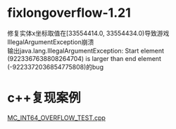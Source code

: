 # fixlongoverflow-1.21
修复实体x坐标取值在[33554414.0, 33554434.0)导致游戏IllegalArgumentException崩溃</br>
输出java.lang.IllegalArgumentException: Start element (9223367638808264704) is larger than end element (-9223372036854775808)的bug
# c++复现案例
[MC_INT64_OVERFLOW_TEST.cpp](MC_INT64_OVERFLOW_TEST.cpp)
